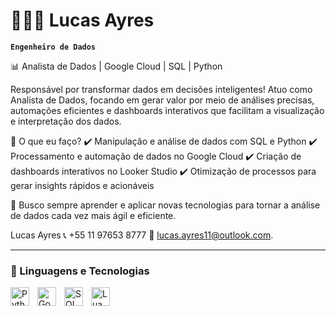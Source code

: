 # 👩🏻‍💻 Lucas Ayres

**`Engenheiro de Dados`**

📊 Analista de Dados | Google Cloud | SQL | Python

Responsável por transformar dados em decisões inteligentes! Atuo como Analista de Dados, focando em gerar valor por meio de análises precisas, automações eficientes e dashboards interativos que facilitam a visualização e interpretação dos dados.

🚀 O que eu faço?
✔️ Manipulação e análise de dados com SQL e Python
✔️ Processamento e automação de dados no Google Cloud
✔️ Criação de dashboards interativos no Looker Studio
✔️ Otimização de processos para gerar insights rápidos e acionáveis

🎯 Busco sempre aprender e aplicar novas tecnologias para tornar a análise de dados cada vez mais ágil e eficiente.

Lucas Ayres
📞 +55 11 97653 8777
📧 lucas.ayres11@outlook.com.

---

### 🤖 Linguagens e Tecnologias
<img 
    align="left" 
    alt="Python" 
    title="Python"
    width="30px" 
    style="padding-right: 10px;" 
    src="https://cdn.jsdelivr.net/gh/devicons/devicon@latest/icons/python/python-original.svg" 
/>

<img 
    align="left" 
    alt="Google Cloud" 
    title="Google Cloud"
    width="30px" 
    style="padding-right: 10px;" 
    src="https://cdn.jsdelivr.net/gh/devicons/devicon@latest/icons/googlecloud/googlecloud-original-wordmark.svg" 
/>

<img 
    align="left" 
    alt="SQL" 
    title="SQL"
    width="30px" 
    style="padding-right: 10px;" 
    src="https://cdn.jsdelivr.net/gh/devicons/devicon@latest/icons/mysql/mysql-original.svg" 
/>

<img 
    align="left" 
    alt="Lua" 
    title="Lua"
    width="30px" 
    style="padding-right: 10px;" 
    src="https://cdn.jsdelivr.net/gh/devicons/devicon@latest/icons/lua/lua-original.svg" 
/>

<br/>
<br/>
